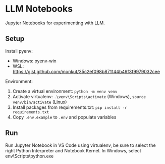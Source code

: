 # LLM Notebooks

Jupyter Notebooks for experimenting with LLM.

## Setup

Install pyenv:

- Windows: [pyenv-win](https://github.com/pyenv-win/pyenv-win)
- WSL: https://gist.github.com/monkut/35c2ef098b871144b49f3f9979032cee

Environment:

1. Create a virtual environment: `python -m venv venv`
2. Activate virtualenv: `.\venv\Scripts\activate` (Windows), `source venv/bin/activate` (Linux)
3. Install packages from requirements.txt: `pip install -r requirements.txt`
4. Copy `.env.example` to `.env` and populate variables

## Run

Run Jupyter Notebook in VS Code using virtualenv, be sure to select the right Python Interpreter and Notebook Kernel. In Windows, select env\Scripts\python.exe

